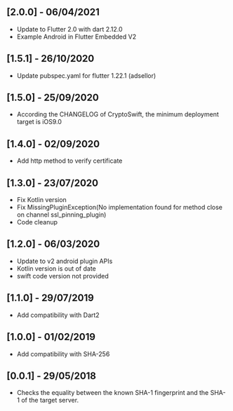## [2.0.0] - 06/04/2021

* Update to Flutter 2.0 with dart 2.12.0
* Example Android in Flutter Embedded V2

## [1.5.1] - 26/10/2020

* Update pubspec.yaml for flutter 1.22.1 (adsellor)

## [1.5.0] - 25/09/2020

* According the CHANGELOG of CryptoSwift, the minimum deployment target is iOS9.0

## [1.4.0] - 02/09/2020

* Add http method to verify certificate

## [1.3.0] - 23/07/2020

* Fix Kotlin version
* Fix MissingPluginException(No implementation found for method close on channel ssl_pinning_plugin)
* Code cleanup

## [1.2.0] - 06/03/2020

* Update to v2 android plugin APIs
* Kotlin version is out of date
* swift code version not provided

## [1.1.0] - 29/07/2019

* Add compatibility with Dart2

## [1.0.0] - 01/02/2019

* Add compatibility with SHA-256


## [0.0.1] - 29/05/2018

* Checks the equality between the known SHA-1 fingerprint and the SHA-1 of the target server.
